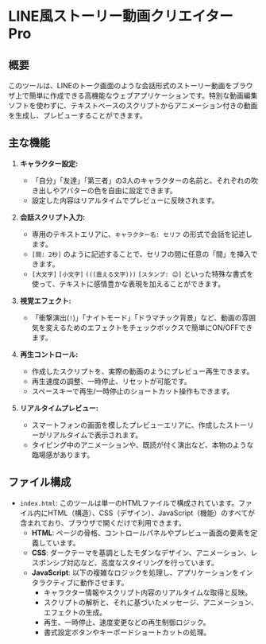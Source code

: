 # LINE風ストーリー動画クリエイター Pro

## 概要

このツールは、LINEのトーク画面のような会話形式のストーリー動画をブラウザ上で簡単に作成できる高機能なウェブアプリケーションです。特別な動画編集ソフトを使わずに、テキストベースのスクリプトからアニメーション付きの動画を生成し、プレビューすることができます。

## 主な機能

1.  **キャラクター設定:**
    *   「自分」「友達」「第三者」の3人のキャラクターの名前と、それぞれの吹き出しやアバターの色を自由に設定できます。
    *   設定した内容はリアルタイムでプレビューに反映されます。

2.  **会話スクリプト入力:**
    *   専用のテキストエリアに、`キャラクター名: セリフ` の形式で会話を記述します。
    *   `[間: 2秒]` のように記述することで、セリフの間に任意の「間」を挿入できます。
    *   `[大文字]` `[小文字]` `(((震える文字)))` `[スタンプ: 😊]` といった特殊な書式を使って、テキストに感情豊かな表現を加えることができます。

3.  **視覚エフェクト:**
    *   「衝撃演出(`!`)」「ナイトモード」「ドラマチック背景」など、動画の雰囲気を変えるためのエフェクトをチェックボックスで簡単にON/OFFできます。

4.  **再生コントロール:**
    *   作成したスクリプトを、実際の動画のようにプレビュー再生できます。
    *   再生速度の調整、一時停止、リセットが可能です。
    *   スペースキーで再生/一時停止のショートカット操作もできます。

5.  **リアルタイムプレビュー:**
    *   スマートフォンの画面を模したプレビューエリアに、作成したストーリーがリアルタイムで表示されます。
    *   タイピング中のアニメーションや、既読が付く演出など、本物のような臨場感があります。

## ファイル構成

*   `index.html`: このツールは単一のHTMLファイルで構成されています。ファイル内にHTML（構造）、CSS（デザイン）、JavaScript（機能）のすべてが含まれており、ブラウザで開くだけで利用できます。
    *   **HTML**: ページの骨格、コントロールパネルやプレビュー画面の要素を定義しています。
    *   **CSS**: ダークテーマを基調としたモダンなデザイン、アニメーション、レスポンシブ対応など、高度なスタイリングを行っています。
    *   **JavaScript**: 以下の複雑なロジックを処理し、アプリケーションをインタラクティブに動作させます。
        *   キャラクター情報やスクリプト内容のリアルタイムな取得と反映。
        *   スクリプトの解析と、それに基づいたメッセージ、アニメーション、エフェクトの生成。
        *   再生、一時停止、速度変更などの再生制御ロジック。
        *   書式設定ボタンやキーボードショートカットの処理。
